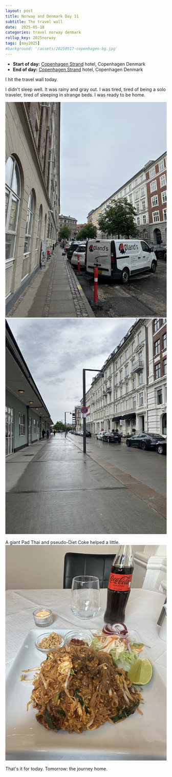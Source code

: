 ```yaml
---
layout: post
title: Norway and Denmark Day 11
subtitle: The travel wall
date:  2025-05-18
categories: travel norway denmark
rollup_key: 2025norway
tags: [may2025]
#background: '/assets/20250517-copenhagen-bg.jpg'
---
```


- **Start of day:** [Copenhagen Strand](https://www.copenhagenstrand.com/) hotel, Copenhagen Denmark
- **End of day:** [Copenhagen Strand](https://www.copenhagenstrand.com/) hotel, Copenhagen Denmark

I hit the travel wall today. 

I didn't sleep well. It was rainy and gray out. I was tired, tired of being a solo traveler, tired of sleeping in strange beds. I was ready to be home. 

<img src="/assets/20250518-copenhagen1.jpg" alt="The image shows a street scene in Copenhagen on a cloudy day. On the left, a narrow sidewalk runs alongside tall, traditional European-style buildings with beige and red brick facades and arched windows. Parked vehicles line the cobblestone-edged street, including a white van labeled 'Øland's Kloakmester,' which advertises plumbing and sewage services. Red and white traffic posts are positioned near the curb, possibly for temporary construction or parking restrictions. On the right, more classic Copenhagen apartment buildings with white-framed windows and red or grey brickwork are visible. Trees are spaced along the street, and the wet pavement suggests recent rain." />

<img src="/assets/20250518-copenhagen2.jpg" alt="The image shows a quiet street in Copenhagen on a cloudy and wet day. On the left side, there is a long, green building with evenly spaced windows and a covered overhang with round lights. A few pedestrians are walking along the wide, clean sidewalk. On the right, cars are parked along the curb in front of elegant, historic apartment buildings with ornate white façades, decorative molding, and small balconies. The street is lined with modern, minimalistic lampposts, and a no-parking sign is visible in the center. The damp pavement and overcast sky suggest it recently rained." />

A giant Pad Thai and pseudo-Diet Coke helped a little.
<img src="/assets/20250518-copenhagen-giantpadthai.jpg" alt="The image shows a serving of Pad Thai on a square white plate, set on a table with a white tablecloth. The dish consists of stir-fried rice noodles with beef, scrambled egg, bean sprouts, green onions, and a savory, slightly reddish sauce. On the side, there is a wedge of lime, a small salad with shredded cabbage, carrots, and sliced red onion, and two small glass bowls containing crushed peanuts and dried chili flakes. A glass bottle of Coca-Cola Zero Sugar and an empty water glass are also on the table. A lit tealight candle adds a warm, inviting touch to the dining setting." />

That's it for today. Tomorrow: the journey home.
